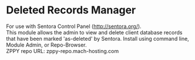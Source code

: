 Deleted Records Manager
==========

For use with Sentora Control Panel (http://sentora.org/).<br> This module allows the admin to view and delete client database records that have been marked 'as-deleted' by Sentora.
Install using command line, Module Admin, or Repo-Browser.
<br>ZPPY repo URL: zppy-repo.mach-hosting.com
